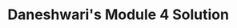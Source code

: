<!DOCTYPE html>
<html>
<head>
  <meta charset="utf-8">
  <title>Module 4 Solution</title>
  <script>
    var names = []; // DO NOT REMOVE
  </script>
  <script src="SpeakHello.js"></script>
  <script src="SpeakGoodBye.js"></script>
  <script src="script.js"></script>
</head>
<body>
  <h1>Daneshwari's Module 4 Solution</h1>
  
</body>
</html>
